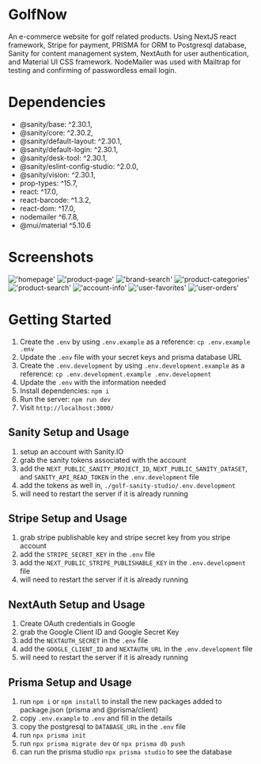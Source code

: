 # GolfNow

An e-commerce website for golf related products. Using NextJS react framework, Stripe for payment, PRISMA for ORM to Postgresql database, Sanity for content management system, NextAuth for user authentication, and Material UI CSS framework. NodeMailer was used with Mailtrap for testing and confirming of passwordless email login.

# Dependencies

- @sanity/base: ^2.30.1,
- @sanity/core: ^2.30.2,
- @sanity/default-layout: ^2.30.1,
- @sanity/default-login: ^2.30.1,
- @sanity/desk-tool: ^2.30.1,
- @sanity/eslint-config-studio: ^2.0.0,
- @sanity/vision: ^2.30.1,
- prop-types: ^15.7,
- react: ^17.0,
- react-barcode: ^1.3.2,
- react-dom: ^17.0,
- nodemailer ^6.7.8,
- @mui/material ^5.10.6

# Screenshots

!['homepage'](doc/1-homepage.png)
!['product-page'](doc/2-productPage.png)
!['brand-search'](doc/3-brandSearch.png)
!['product-categories'](doc/4-productCategories.png)
!['product-search'](doc/5-productSearch.png)
!['account-info'](doc/6-accountInfoPage.png)
!['user-favorites'](doc/7-userFavoritesPage.png)
!['user-orders'](doc/8-userOrderPage.png)

# Getting Started

1. Create the `.env` by using `.env.example` as a reference: `cp .env.example .env`
2. Update the `.env` file with your secret keys and prisma database URL
3. Create the `.env.development` by using `.env.development.example` as a reference: `cp .env.development.example .env.development`
4. Update the `.env` with the information needed
5. Install dependencies: `npm i`
6. Run the server: `npm run dev`
7. Visit `http://localhost:3000/`

## Sanity Setup and Usage

1. setup an account with Sanity.IO
2. grab the sanity tokens associated with the account
3. add the `NEXT_PUBLIC_SANITY_PROJECT_ID`, `NEXT_PUBLIC_SANITY_DATASET`, and `SANITY_API_READ_TOKEN` in the `.env.development` file
4. add the tokens as well in, `./golf-sanity-studio/.env.development`
5. will need to restart the server if it is already running

## Stripe Setup and Usage

1. grab stripe publishable key and stripe secret key from you stripe account
2. add the `STRIPE_SECRET_KEY` in the `.env` file
3. add the `NEXT_PUBLIC_STRIPE_PUBLISHABLE_KEY` in the `.env.development` file
4. will need to restart the server if it is already running

## NextAuth Setup and Usage

1. Create OAuth credentials in Google
2. grab the Google Client ID and Google Secret Key
3. add the `NEXTAUTH_SECRET` in the `.env` file
4. add the `GOOGLE_CLIENT_ID` and `NEXTAUTH_URL` in the `.env.development` file
5. will need to restart the server if it is already running

## Prisma Setup and Usage

1. run `npm i` or `npm install` to install the new packages added to package.json (prisma and @prisma/client)
2. copy `.env.example` to `.env` and fill in the details
3. copy the postgresql to `DATABASE_URL` in the `.env` file
4. run `npx prisma init`
5. run `npx prisma migrate dev` or `npx prisma db push`
6. can run the prisma studio `npx prisma studio` to see the database
